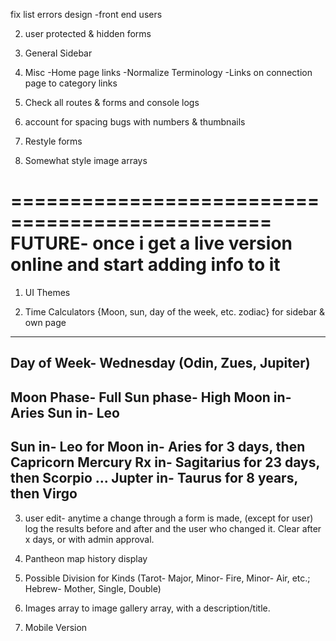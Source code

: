 fix list errors
design
-front end users



2. user protected & hidden forms

3. General Sidebar

4. Misc
    -Home page links
    -Normalize Terminology
    -Links on connection page to category links
    
5. Check all routes & forms and console logs

6. account for spacing bugs with numbers & thumbnails

7. Restyle forms

8. Somewhat style image arrays



================================================
FUTURE- once i get a live version online and start adding info to it
================================================
1. UI Themes

2. Time Calculators {Moon, sun, day of the week, etc. zodiac}
for sidebar & own page
------------------
Day of Week- Wednesday (Odin, Zues, Jupiter)
-----
Moon Phase- Full          Sun phase- High
Moon in- Aries            Sun in- Leo
-----
Sun in- Leo for 
Moon in- Aries for 3 days, then Capricorn 
Mercury Rx in- Sagitarius for 23 days, then Scorpio
...
Jupter in- Taurus for 8 years, then Virgo
-----

3. user edit- anytime a change through a form is made, (except for user) log the results before and after and the user who changed it. Clear after x days, or with admin approval.

4. Pantheon map history display

5. Possible Division for Kinds (Tarot- Major, Minor- Fire, Minor- Air, etc.; Hebrew- Mother, Single, Double)

6. Images array to image gallery array, with a description/title.

7. Mobile Version
